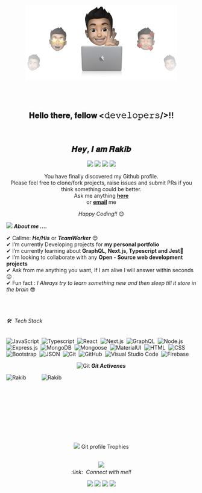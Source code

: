 <div align="center">
 <p align="center"><img src="https://raw.githubusercontent.com/KevinPatel04/KevinPatel04/master/cover-thompson.png" height="200px"></p>
 <br />
 </br />
<h2> 𝐇𝐞𝐥𝐥𝐨 𝐭𝐡𝐞𝐫𝐞, 𝐟𝐞𝐥𝐥𝐨𝐰 <𝚍𝚎𝚟𝚎𝚕𝚘𝚙𝚎𝚛𝚜/>!!
 </h2>
</div>

<div align="center" width="50">
 <br>
 <h2><b>𝑯𝒆𝒚, 𝑰 𝒂𝒎 𝑹𝒂𝒌𝒊𝒃</b></h2>
  
  <p align="center">
<img src="https://img.shields.io/badge/Age-20-blue" />
  <img src="https://img.shields.io/badge/Focus-Frontend Development-blue" />
  <img src="https://img.shields.io/badge/Lives-Dhaka, Bangladesh-blue" />
  <img src="https://img.shields.io/badge/Languages-English%20%26%20Bangla-blue" />
</p>

</div>

<div align="center">

You have finally discovered my Github profile. <br>
Please feel free to clone/fork projects, raise issues and submit PRs if you think something could be better. <br>
Ask me anything <a href="https://github.com/Rakib544/Rakib544/issues/new"><b>here</b></a><br>
or <a href="mailto:md.rakib10122003@gmail.com"><b>email</b></a> me

<i>Happy Coding!!</i> 😊

</div>

<img src="https://media.giphy.com/media/iY8CRBdQXODJSCERIr/giphy.gif" width="30px">&nbsp;***About me ....***

✔ Callme: ***He/His*** or ***TeamWorker*** 😊 <br>
✔ I’m currently Developing projects for **my personal portfolio**<br>
✔ I’m currently learning about **GraphQL, Next.js, Typescript and Jest**🥰<br>
✔ I’m looking to collaborate with any **Open - Source web development projects**<br>
✔ Ask from me anything you want, If I am alive I will answer within seconds 😉<br>
✔ Fun fact : *I Always try to learn something new and then sleep till it store in the brain* 😎<br><br><br><br>

<i>
🛠 &nbsp;Tech Stack
</i>
<br />
<br />

![JavaScript](https://img.shields.io/badge/-JavaScript-05122A?style=flat&logo=javascript)&nbsp;
![Typescript](https://img.shields.io/badge/-Typescript-05122A?style=flat&logo=typescript)&nbsp;
![React](https://img.shields.io/badge/-React.js-05122A?style=flat&logo=react.js)&nbsp;
![Next.js](https://img.shields.io/badge/-Next.js-05122A?style=flat&logo=next.js)&nbsp;
![GraphQL](https://img.shields.io/badge/-GraphQL-05122A?style=flat&logo=graphql)&nbsp;
![Node.js](https://img.shields.io/badge/-Node.js-05122A?style=flat&logo=node.js&logoColor=339933)&nbsp;
![Express.js](https://img.shields.io/badge/-Express.js-05122A?style=flat&logo=express.js&logoColor=339933)&nbsp;
![MongoDB](https://img.shields.io/badge/-MongoDB-05122A?style=flat&logo=mongodb&logoColor=563D7C)&nbsp;
![Mongoose](https://img.shields.io/badge/-Mongoose-05122A?style=flat&logo=mongoose&logoColor=563D7C)&nbsp;
![MaterialUI](https://img.shields.io/badge/-MaterialUI-05122A?style=flat&logo=materialui&logoColor=563D7C)&nbsp;
![HTML](https://img.shields.io/badge/-HTML-05122A?style=flat&logo=HTML5)&nbsp;
![CSS](https://img.shields.io/badge/-CSS-05122A?style=flat&logo=CSS3&logoColor=1572B6)&nbsp;
![Bootstrap](https://img.shields.io/badge/-Bootstrap-05122A?style=flat&logo=bootstrap&logoColor=563D7C)&nbsp;
![JSON](https://img.shields.io/badge/-JSON-05122A?style=flat&logo=json&logoColor=000000)&nbsp;
![Git](https://img.shields.io/badge/-Git-05122A?style=flat&logo=git)&nbsp;
![GitHub](https://img.shields.io/badge/-GitHub-05122A?style=flat&logo=github)&nbsp;
![Visual Studio Code](https://img.shields.io/badge/-Visual%20Studio%20Code-05122A?style=flat&logo=visual-studio-code&logoColor=007ACC)&nbsp;
![Firebase](https://img.shields.io/badge/-Firebase-05122A?style=flat&logo=firebase&logoColor=FFCA28)&nbsp;

  <p align="center">
 <img src="https://media.giphy.com/media/W5eoZHPpUx9sapR0eu/giphy.gif" width="30px" alt="Git"/>&nbsp;<i><b>Git Activenes</b></i></p>
 
<p><img align="left" src="https://github-readme-stats.vercel.app/api/top-langs?username=Rakib544&show_icons=true&locale=en&layout=compact&line_height=20&title_color=7A7ADB&icon_color=2234AE&text_color=D3D3D3&bg_color=0,000000,130F40&langs_count=8" alt="Rakib" /></p>
<p>&nbsp;<img align="right" src="https://github-readme-stats.vercel.app/api?username=Rakib544&include_all_commits=true&count_private=true&show_icons=true&locale=en&title_color=7A7ADB&icon_color=2234AE&text_color=D3D3D3&bg_color=0,000000,130F40" alt="Rakib" width="410" /></p>
<br><br><br><br><br>
<div align="center">
</br>
</br>
</br>

<div align="center">
  <p align="center"><img src="https://media.giphy.com/media/QaMcXSekUWx7aogAUr/giphy.gif" width="30" />&nbsp;Git profile Trophies</p><br>
<img src="https://github-profile-trophy.vercel.app/?username=Rakib544&theme=juicyfresh&no-bg=true" />
</div>

<i>
:link: &nbsp;Connect with me!!
</i>

<p align="center">
<a href="http://rakib-me.vercel.app/"><img src="https://img.shields.io/badge/-Rakib.me-3423A6?style=for-the-badge&logo=Google-Chrome&logoColor=white"/></a>
<a href="https://linkedin.com/in/dev-rakib"><img src="https://img.shields.io/badge/-Rakib-0077B5?style=for-the-badge&logo=Linkedin&logoColor=white"/></a>
<a href="mailto:md.rakib10122003@gmail.com"><img src="https://img.shields.io/badge/-md.rakib10122003@gmail.com-D14836?style=for-the-badge&logo=Gmail&logoColor=white"/></a>
<a href="https://www.hackerrank.com/md_rakib10122003"><img src="https://img.shields.io/badge/-Md Rakib-FFA116?style=for-the-badge&logo=hackerrank&logoColor=white"/></a>
</p>

</div>

